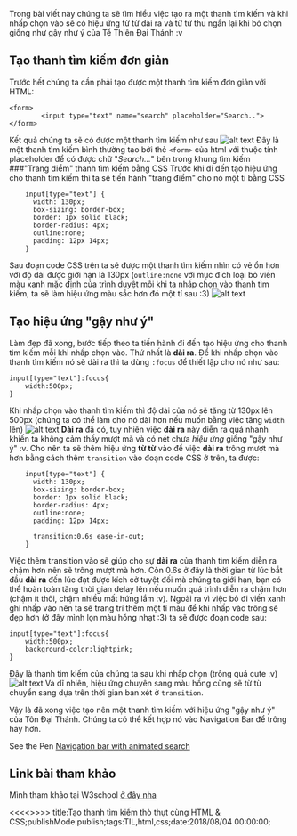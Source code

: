 Trong bài viết này chúng ta sẽ tìm hiểu việc tạo ra một thanh tìm kiếm và khi nhấp chọn vào sẽ có hiệu ứng từ từ dài ra và từ từ thu ngắn lại khi bỏ chọn giống như gậy như ý của Tề Thiên Đại Thánh :v

## Tạo thanh tìm kiếm đơn giản
Trước hết chúng ta cần phải tạo được một thanh tìm kiếm đơn giản với HTML:
```
<form>
    	<input type="text" name="search" placeholder="Search..">
</form>
```
Kết quả chúng ta sẽ có được một thanh tìm kiếm như sau ![alt text](https://s3-ap-southeast-1.amazonaws.com/kipalog.com/ognjlm2oot_Capture.PNG)
Đây là một thanh tìm kiếm bình thường tạo bởi  thẻ `<form>` của html với thuộc tính placeholder để có được chữ "*Search...*" bên trong khung tìm kiếm
###"Trang điểm" thanh tìm kiếm bằng CSS
Trước khi đi đến tạo hiệu ứng cho thanh tìm kiếm thì ta sẽ tiến hành "trang điểm" cho nó một tí bằng CSS 
```
	input[type="text"] {
      width: 130px;
      box-sizing: border-box;
      border: 1px solid black;
      border-radius: 4px;
      outline:none;
      padding: 12px 14px;
	}
```
Sau đoạn code CSS trên ta sẽ được một thanh tìm kiếm nhìn có vẻ ổn hơn với độ dài được giới hạn là 130px (`outline:none` với mục đích loại bỏ viền màu xanh mặc định của trình duyệt mỗi khi ta nhấp chọn vào thanh tìm kiếm, ta sẽ làm hiệu ứng màu sắc hơn đó một tí sau :3)
![alt text](https://s3-ap-southeast-1.amazonaws.com/kipalog.com/z3pppvwmmw_Capturdsfe.PNG)
## Tạo hiệu ứng "gậy như ý"
Làm đẹp đã xong, bước tiếp theo ta tiến hành đi đến tạo hiệu ứng cho thanh tìm kiếm mỗi khi nhấp chọn vào. Thứ nhất là **dài ra**. Để khi nhấp chọn vào thanh tìm kiếm nó sẽ dài ra thì ta dùng `:focus` để thiết lập cho nó như sau:
```
input[type="text"]:focus{
	width:500px; 
}
```
Khi nhấp chọn vào thanh tìm kiếm thì độ dài của nó sẽ tăng từ 130px lên 500px (chúng ta có thể làm cho nó dài hơn nếu muốn bằng việc tăng `width` lên)
![alt text](https://s3-ap-southeast-1.amazonaws.com/kipalog.com/v4a6saum_Capture%20lan%204.PNG)
**Dài ra** đã có, tuy nhiên việc **dài ra** này diễn ra quá nhanh khiến ta không cảm thấy mượt mà và có nét chưa *hiệu ứng* giống "gậy như ý" :v. Cho nên ta sẽ thêm hiệu ứng **từ từ** vào để việc **dài ra** trông mượt mà hơn bằng cách thêm `transition` vào đoạn code CSS ở trên, ta được:
```
	input[type="text"] {
      width: 130px;
      box-sizing: border-box;
      border: 1px solid black;
      border-radius: 4px;
      outline:none;
      padding: 12px 14px;

	  transition:0.6s ease-in-out;
	}
```
Việc thêm transition vào sẽ giúp cho sự **dài ra** của thanh tìm kiếm diễn ra chậm hơn nên sẽ trông mượt mà hơn. Còn 0.6s ở đây là thời gian từ lúc bắt đầu **dài ra** đến lúc đạt được kích cở tuyệt đối mà chúng ta giới hạn, bạn có thể hoàn  toàn tăng thời gian delay lên nếu muốn quá trình diễn ra chậm hơn (chậm ít thôi, chậm nhiều mất hứng lắm :v). Ngoài ra vì việc bỏ đi viền xanh ghi nhấp vào nên ta sẽ trang trí thêm một tí màu để khi nhấp vào trông sẽ đẹp hơn (ở đây mình lọn màu hồng nhạt :3) ta sẽ được đoạn code sau:

```
input[type="text"]:focus{
	width:500px; 
    background-color:lightpink;
}
```
Đây là thanh tìm kiếm của chúng ta sau khi nhấp chọn (trông quá cute :v)
![alt text](https://s3-ap-southeast-1.amazonaws.com/kipalog.com/3nmiof4c5a_Capture%20lan%205.PNG)
Và dĩ nhiên, hiệu ứng chuyên sang màu hồng cũng sẽ từ từ chuyển sang dựa trên thời gian bạn xét ở `transition`.

Vậy là đã xong việc tạo nên một thanh tìm kiếm với hiệu ứng "gậy như ý" của Tôn Đại Thánh. Chúng ta có thể kết hợp nó vào Navigation Bar để trông hay hơn.

<p data-height="265" data-theme-id="dark" data-slug-hash="Lrvrjw" data-default-tab="css,result" data-user="tortoise10h" data-embed-version="2" data-pen-title="Navigation bar with animated search" class="codepen">See the Pen <a href="https://codepen.io/tortoise10h/pen/Lrvrjw/">Navigation bar with animated search</a>

## Link bài tham khảo
Mình tham khảo tại W3school [ở đây nha](https://www.w3schools.com/css/css_form.asp)


<<<<<Blog-Meta-Data>>>>>
title:Tạo thanh tìm kiếm thò thụt cùng HTML & CSS;publishMode:publish;tags:TIL,html,css;date:2018/08/04 00:00:00;